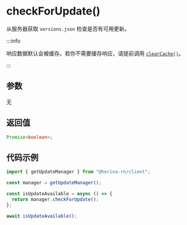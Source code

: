 # checkForUpdate()

从服务器获取 `versions.json` 检查是否有可用更新。

:::info

响应数据默认会被缓存。若你不需要缓存响应，请提前调用 [`clearCache()`](/zh-cn/guide/packages/client/updateManager/clearCache.html)。

:::

## 参数

无

## 返回值

```typescript
Promise<boolean>;
```

## 代码示例

```typescript
import { getUpdateManager } from "@herina-rn/client";

const manager = getUpdateManager();

const isUpdateAvailable = async () => {
  return manager.checkForUpdate();
};

await isUpdateAvailable();
```
